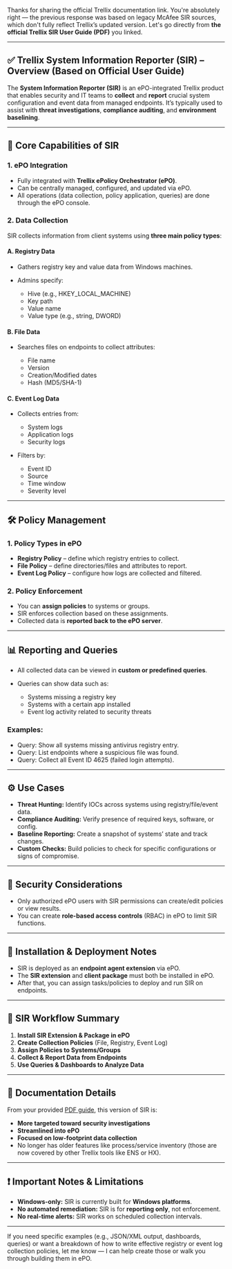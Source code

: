 Thanks for sharing the official Trellix documentation link. You're absolutely right — the previous response was based on legacy McAfee SIR sources, which don't fully reflect Trellix’s updated version. Let's go directly from **the official Trellix SIR User Guide (PDF)** you linked.

---

## ✅ **Trellix System Information Reporter (SIR) – Overview (Based on Official User Guide)**

The **System Information Reporter (SIR)** is an ePO-integrated Trellix product that enables security and IT teams to **collect** and **report** crucial system configuration and event data from managed endpoints. It’s typically used to assist with **threat investigations**, **compliance auditing**, and **environment baselining**.

---

## 🧠 **Core Capabilities of SIR**

### 1. **ePO Integration**

* Fully integrated with **Trellix ePolicy Orchestrator (ePO)**.
* Can be centrally managed, configured, and updated via ePO.
* All operations (data collection, policy application, queries) are done through the ePO console.

### 2. **Data Collection**

SIR collects information from client systems using **three main policy types**:

#### A. **Registry Data**

* Gathers registry key and value data from Windows machines.
* Admins specify:

  * Hive (e.g., HKEY\_LOCAL\_MACHINE)
  * Key path
  * Value name
  * Value type (e.g., string, DWORD)

#### B. **File Data**

* Searches files on endpoints to collect attributes:

  * File name
  * Version
  * Creation/Modified dates
  * Hash (MD5/SHA-1)

#### C. **Event Log Data**

* Collects entries from:

  * System logs
  * Application logs
  * Security logs
* Filters by:

  * Event ID
  * Source
  * Time window
  * Severity level

---

## 🛠️ **Policy Management**

### 1. **Policy Types in ePO**

* **Registry Policy** – define which registry entries to collect.
* **File Policy** – define directories/files and attributes to report.
* **Event Log Policy** – configure how logs are collected and filtered.

### 2. **Policy Enforcement**

* You can **assign policies** to systems or groups.
* SIR enforces collection based on these assignments.
* Collected data is **reported back to the ePO server**.

---

## 📊 **Reporting and Queries**

* All collected data can be viewed in **custom or predefined queries**.
* Queries can show data such as:

  * Systems missing a registry key
  * Systems with a certain app installed
  * Event log activity related to security threats

### Examples:

* Query: Show all systems missing antivirus registry entry.
* Query: List endpoints where a suspicious file was found.
* Query: Collect all Event ID 4625 (failed login attempts).

---

## ⚙️ **Use Cases**

* **Threat Hunting:** Identify IOCs across systems using registry/file/event data.
* **Compliance Auditing:** Verify presence of required keys, software, or config.
* **Baseline Reporting:** Create a snapshot of systems’ state and track changes.
* **Custom Checks:** Build policies to check for specific configurations or signs of compromise.

---

## 🔐 **Security Considerations**

* Only authorized ePO users with SIR permissions can create/edit policies or view results.
* You can create **role-based access controls** (RBAC) in ePO to limit SIR functions.

---

## 📁 **Installation & Deployment Notes**

* SIR is deployed as an **endpoint agent extension** via ePO.
* The **SIR extension** and **client package** must both be installed in ePO.
* After that, you can assign tasks/policies to deploy and run SIR on endpoints.

---

## 🔄 **SIR Workflow Summary**

1. **Install SIR Extension & Package in ePO**
2. **Create Collection Policies** (File, Registry, Event Log)
3. **Assign Policies to Systems/Groups**
4. **Collect & Report Data from Endpoints**
5. **Use Queries & Dashboards to Analyze Data**

---

## 📘 Documentation Details

From your provided [PDF guide](https://docs-be.trellix.com/bundle/system-information-reporter-user-guide/raw/resource/enus/system-information-reporter-user-guide.pdf), this version of SIR is:

* **More targeted toward security investigations**
* **Streamlined into ePO**
* **Focused on low-footprint data collection**
* No longer has older features like process/service inventory (those are now covered by other Trellix tools like ENS or HX).

---

## ❗ Important Notes & Limitations

* **Windows-only:** SIR is currently built for **Windows platforms**.
* **No automated remediation:** SIR is for **reporting only**, not enforcement.
* **No real-time alerts:** SIR works on scheduled collection intervals.

---

If you need specific examples (e.g., JSON/XML output, dashboards, queries) or want a breakdown of how to write effective registry or event log collection policies, let me know — I can help create those or walk you through building them in ePO.
